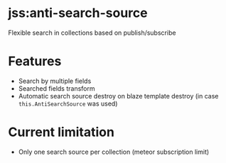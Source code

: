# jss:anti-search-source

Flexible search in collections based on publish/subscribe

# Features

* Search by multiple fields
* Searched fields transform
* Automatic search source destroy on blaze template destroy (in case `this.AntiSearchSource` was used)

# Current limitation

* Only one search source per collection (meteor subscription limit)

